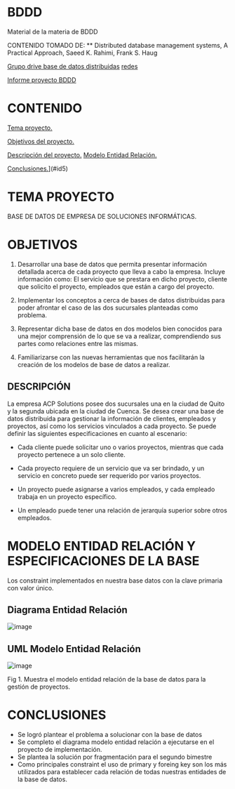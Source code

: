 # BDDD
Material de la materia de BDDD

CONTENIDO TOMADO DE:
** Distributed database management systems, A Practical Approach, Saeed K. Rahimi, Frank S. Haug

[Grupo drive base de datos distribuidas](https://drive.google.com/drive/folders/1XI_63xHAIQPeJnq_48AHhJsdpdzCzHwx?usp=sharing)
[redes](http://chennaicisco.blogspot.com/2013/02/configure-igrp-in-routers-to-enable.html)


[Informe proyecto BDDD](https://drive.google.com/drive/folders/1XI_63xHAIQPeJnq_48AHhJsdpdzCzHwx?usp=sharing)


# CONTENIDO

[Tema proyecto.](#id1)

[Objetivos del proyecto.](#id2)

  [Descripción del proyecto.](#id3)
  [Modelo Entidad Relación.](#id4)
  
   [Conclusiones.](#id2)](#id5)
  

<a name="id1"></a>

# TEMA PROYECTO

BASE DE DATOS DE EMPRESA DE SOLUCIONES INFORMÁTICAS.


<a name="id2"></a>

# OBJETIVOS


1.    Desarrollar una base de datos que permita presentar información detallada acerca de cada proyecto que lleva a cabo la empresa. Incluye información como: El servicio que se prestara en dicho proyecto, cliente que solicito el proyecto, empleados que están a cargo del proyecto.
 
2.    Implementar los conceptos a cerca de bases de datos distribuidas para poder afrontar el caso de las dos sucursales planteadas como problema.
 
3.    Representar dicha base de datos en dos modelos bien conocidos para una mejor comprensión de lo que se va a realizar, comprendiendo sus partes como relaciones entre las mismas.
 
4.    Familiarizarse con las nuevas herramientas que nos facilitarán la creación de los modelos de base de datos a realizar.


<a name="id3"></a>

## DESCRIPCIÓN 

La empresa ACP Solutions posee dos sucursales una en la ciudad de Quito y la segunda ubicada en la ciudad de Cuenca. Se desea crear una base de datos distribuida para gestionar la información de clientes, empleados  y proyectos, así como los servicios vinculados a cada proyecto.
Se puede definir las siguientes especificaciones en cuanto al escenario:
 
*  Cada cliente puede solicitar uno o varios proyectos, mientras que cada proyecto pertenece a un solo cliente.
 
*  Cada proyecto  requiere de un servicio que va ser brindado, y un servicio en concreto puede ser requerido por varios proyectos.
*   Un proyecto puede asignarse a varios empleados, y cada empleado trabaja en un proyecto específico.
 
*   Un empleado puede tener una relación de jerarquía superior sobre otros empleados.

<a name="id4"></a>

#  MODELO ENTIDAD RELACIÓN Y ESPECIFICACIONES DE LA BASE


Los constraint implementados en nuestra base datos con la clave primaria con valor único.

## Diagrama Entidad Relación

![image](https://user-images.githubusercontent.com/50051312/58879802-1fea9c00-869c-11e9-98fb-932cc7f0a850.png)

## UML Modelo Entidad Relación

![image](https://user-images.githubusercontent.com/50051312/58879918-5cb69300-869c-11e9-955d-7fe15e102c32.png)

     
Fig 1. Muestra el modelo entidad relación de la base de datos para la gestión de proyectos.



<a name="id5"></a>
#  CONCLUSIONES

* Se logró plantear el problema a solucionar con la base de datos
* Se completo el diagrama modelo entidad relación a ejecutarse en el proyecto de implementación.
* Se plantea la solución por fragmentación para el segundo bimestre
* Como principales constraint el uso de primary y foreing key son los más utilizados para establecer cada relación de todas nuestras
entidades de la base de datos.

